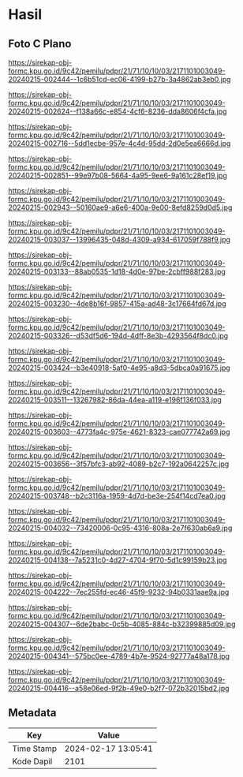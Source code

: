 # Hasil

## Foto C Plano

https://sirekap-obj-formc.kpu.go.id/9c42/pemilu/pdpr/21/71/10/10/03/2171101003049-20240215-002444--1c6b51cd-ec06-4199-b27b-3a4862ab3eb0.jpg

https://sirekap-obj-formc.kpu.go.id/9c42/pemilu/pdpr/21/71/10/10/03/2171101003049-20240215-002624--f138a66c-e854-4cf6-8236-dda8606f4cfa.jpg

https://sirekap-obj-formc.kpu.go.id/9c42/pemilu/pdpr/21/71/10/10/03/2171101003049-20240215-002716--5dd1ecbe-957e-4c4d-95dd-2d0e5ea6666d.jpg

https://sirekap-obj-formc.kpu.go.id/9c42/pemilu/pdpr/21/71/10/10/03/2171101003049-20240215-002851--99e97b08-5664-4a95-9ee6-9a161c28ef19.jpg

https://sirekap-obj-formc.kpu.go.id/9c42/pemilu/pdpr/21/71/10/10/03/2171101003049-20240215-002943--50160ae9-a6e6-400a-9e00-8efd8259d0d5.jpg

https://sirekap-obj-formc.kpu.go.id/9c42/pemilu/pdpr/21/71/10/10/03/2171101003049-20240215-003037--13996435-048d-4309-a934-617059f788f9.jpg

https://sirekap-obj-formc.kpu.go.id/9c42/pemilu/pdpr/21/71/10/10/03/2171101003049-20240215-003133--88ab0535-1d18-4d0e-97be-2cbff988f283.jpg

https://sirekap-obj-formc.kpu.go.id/9c42/pemilu/pdpr/21/71/10/10/03/2171101003049-20240215-003230--4de8b16f-9857-415a-ad48-3c17664fd67d.jpg

https://sirekap-obj-formc.kpu.go.id/9c42/pemilu/pdpr/21/71/10/10/03/2171101003049-20240215-003326--d53df5d6-194d-4dff-8e3b-4293564f8dc0.jpg

https://sirekap-obj-formc.kpu.go.id/9c42/pemilu/pdpr/21/71/10/10/03/2171101003049-20240215-003424--b3e40918-5af0-4e95-a8d3-5dbca0a91675.jpg

https://sirekap-obj-formc.kpu.go.id/9c42/pemilu/pdpr/21/71/10/10/03/2171101003049-20240215-003511--13267982-86da-44ea-a119-e196f136f033.jpg

https://sirekap-obj-formc.kpu.go.id/9c42/pemilu/pdpr/21/71/10/10/03/2171101003049-20240215-003603--4773fa4c-975e-4621-8323-cae077742a69.jpg

https://sirekap-obj-formc.kpu.go.id/9c42/pemilu/pdpr/21/71/10/10/03/2171101003049-20240215-003656--3f57bfc3-ab92-4089-b2c7-192a0642257c.jpg

https://sirekap-obj-formc.kpu.go.id/9c42/pemilu/pdpr/21/71/10/10/03/2171101003049-20240215-003748--b2c3116a-1959-4d7d-be3e-254f14cd7ea0.jpg

https://sirekap-obj-formc.kpu.go.id/9c42/pemilu/pdpr/21/71/10/10/03/2171101003049-20240215-004032--73420006-0c95-4316-808a-2e7f630ab6a9.jpg

https://sirekap-obj-formc.kpu.go.id/9c42/pemilu/pdpr/21/71/10/10/03/2171101003049-20240215-004138--7a5231c0-4d27-4704-9f70-5d1c99159b23.jpg

https://sirekap-obj-formc.kpu.go.id/9c42/pemilu/pdpr/21/71/10/10/03/2171101003049-20240215-004222--7ec255fd-ec46-45f9-9232-94b0331aae9a.jpg

https://sirekap-obj-formc.kpu.go.id/9c42/pemilu/pdpr/21/71/10/10/03/2171101003049-20240215-004307--6de2babc-0c5b-4085-884c-b32399885d09.jpg

https://sirekap-obj-formc.kpu.go.id/9c42/pemilu/pdpr/21/71/10/10/03/2171101003049-20240215-004341--575bc0ee-4789-4b7e-9524-92777a48a178.jpg

https://sirekap-obj-formc.kpu.go.id/9c42/pemilu/pdpr/21/71/10/10/03/2171101003049-20240215-004416--a58e06ed-9f2b-49e0-b2f7-072b32015bd2.jpg


## Metadata

| Key        | Value               |
| ---------- | ------------------- |
| Time Stamp | 2024-02-17 13:05:41 |
| Kode Dapil | 2101                |



